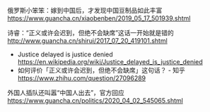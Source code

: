 
俄罗斯小笨笨：嫁到中国后，才发现中国豆制品如此丰富 https://www.guancha.cn/xiaobenben/2019_05_17_501939.shtml

诗睿：“正义或许会迟到，但绝不会缺席”这话一开始就是错的 http://www.guancha.cn/shirui/2017_07_20_419101.shtml
- Justice delayed is justice denied https://en.wikipedia.org/wiki/Justice_delayed_is_justice_denied
- 如何评价「正义或许会迟到，但绝不会缺席」这句话？ - 知乎 https://www.zhihu.com/question/27096289

外国人插队还叫嚣“中国人出去”，官方回应  https://www.guancha.cn/politics/2020_04_02_545065.shtml
